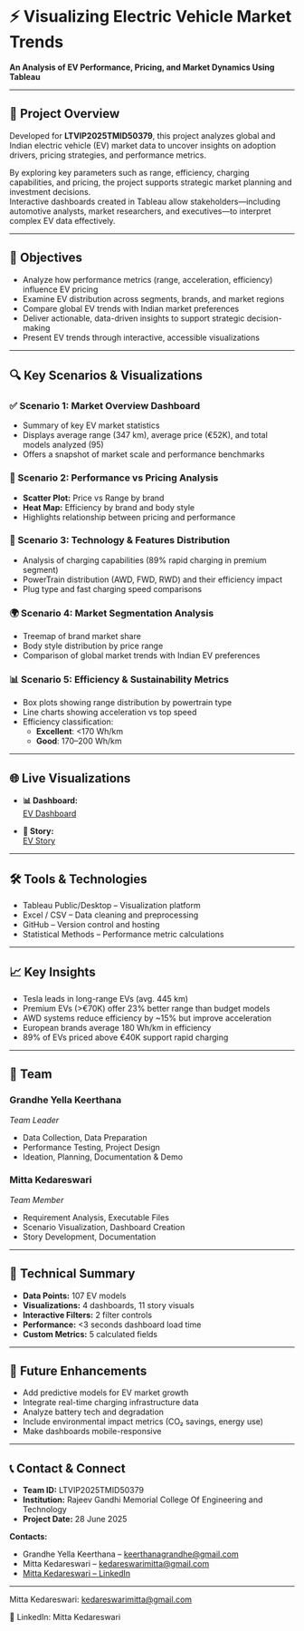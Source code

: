 # ⚡ Visualizing Electric Vehicle Market Trends  
**An Analysis of EV Performance, Pricing, and Market Dynamics Using Tableau**

---

## 📌 Project Overview

Developed for **LTVIP2025TMID50379**, this project analyzes global and Indian electric vehicle (EV) market data to uncover insights on adoption drivers, pricing strategies, and performance metrics.

By exploring key parameters such as range, efficiency, charging capabilities, and pricing, the project supports strategic market planning and investment decisions.  
Interactive dashboards created in Tableau allow stakeholders—including automotive analysts, market researchers, and executives—to interpret complex EV data effectively.

---

## 🎯 Objectives

- Analyze how performance metrics (range, acceleration, efficiency) influence EV pricing  
- Examine EV distribution across segments, brands, and market regions  
- Compare global EV trends with Indian market preferences  
- Deliver actionable, data-driven insights to support strategic decision-making  
- Present EV trends through interactive, accessible visualizations

---

## 🔍 Key Scenarios & Visualizations

### ✅ Scenario 1: Market Overview Dashboard
- Summary of key EV market statistics  
- Displays average range (347 km), average price (€52K), and total models analyzed (95)  
- Offers a snapshot of market scale and performance benchmarks  

### 🚗 Scenario 2: Performance vs Pricing Analysis
- **Scatter Plot:** Price vs Range by brand  
- **Heat Map:** Efficiency by brand and body style  
- Highlights relationship between pricing and performance  

### 🔋 Scenario 3: Technology & Features Distribution
- Analysis of charging capabilities (89% rapid charging in premium segment)  
- PowerTrain distribution (AWD, FWD, RWD) and their efficiency impact  
- Plug type and fast charging speed comparisons  

### 🌍 Scenario 4: Market Segmentation Analysis
- Treemap of brand market share  
- Body style distribution by price range  
- Comparison of global market trends with Indian EV preferences  

### 📊 Scenario 5: Efficiency & Sustainability Metrics
- Box plots showing range distribution by powertrain type  
- Line charts showing acceleration vs top speed  
- Efficiency classification:  
  - **Excellent**: <170 Wh/km  
  - **Good**: 170–200 Wh/km  

---

## 🌐 Live Visualizations

- **📊 Dashboard:**  
  [EV Dashboard](https://public.tableau.com/views/Dashboard_17509551029900/Dashboard1?:language=en-US&:sid=&:redirect=auth&:display_count=n&:origin=viz_share_link)

- **📖 Story:**  
  [EV Story](https://public.tableau.com/views/Story_17509556689560/Story1?:language=en-US&:sid=&:redirect=auth&:display_count=n&:origin=viz_share_link)

---

## 🛠 Tools & Technologies

- Tableau Public/Desktop – Visualization platform  
- Excel / CSV – Data cleaning and preprocessing  
- GitHub – Version control and hosting  
- Statistical Methods – Performance metric calculations  

---

## 📈 Key Insights

- Tesla leads in long-range EVs (avg. 445 km)  
- Premium EVs (>€70K) offer 23% better range than budget models  
- AWD systems reduce efficiency by ~15% but improve acceleration  
- European brands average 180 Wh/km in efficiency  
- 89% of EVs priced above €40K support rapid charging  

---

## 👥 Team

### **Grandhe Yella Keerthana**  
*Team Leader*  
- Data Collection, Data Preparation  
- Performance Testing, Project Design  
- Ideation, Planning, Documentation & Demo  

### **Mitta Kedareswari**  
*Team Member*  
- Requirement Analysis, Executable Files  
- Scenario Visualization, Dashboard Creation  
- Story Development, Documentation  

---

## 🔧 Technical Summary

- **Data Points:** 107 EV models  
- **Visualizations:** 4 dashboards, 11 story visuals  
- **Interactive Filters:** 2 filter controls  
- **Performance:** <3 seconds dashboard load time  
- **Custom Metrics:** 5 calculated fields  

---

## 🚀 Future Enhancements

- Add predictive models for EV market growth  
- Integrate real-time charging infrastructure data  
- Analyze battery tech and degradation  
- Include environmental impact metrics (CO₂ savings, energy use)  
- Make dashboards mobile-responsive  

---

## 📞 Contact & Connect

- **Team ID:** LTVIP2025TMID50379  
- **Institution:** Rajeev Gandhi Memorial College Of Engineering and Technology  
- **Project Date:** 28 June 2025  

**Contacts:**  
- Grandhe Yella Keerthana – [keerthanagrandhe@gmail.com](mailto:keerthanagrandhe@gmail.com)  
- Mitta Kedareswari – [kedareswarimitta@gmail.com](mailto:kedareswarimitta@gmail.com)  
- [Mitta Kedareswari – LinkedIn](https://www.linkedin.com/in/mitta-kedareswari/)

---
Mitta Kedareswari: kedareswarimitta@gmail.com

🔗 LinkedIn:
Mitta Kedareswari

